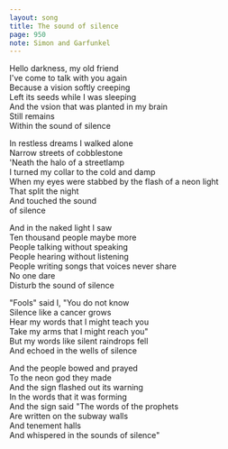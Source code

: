 ```yaml
---
layout: song
title: The sound of silence
page: 950
note: Simon and Garfunkel
---
```


Hello darkness, my old friend  
I've come to talk with you again  
Because a vision softly creeping   
Left its seeds while I was sleeping  
And the vsion that was planted in my brain  
Still remains  
Within the sound of silence  

In restless dreams I walked alone  
Narrow streets of cobblestone  
'Neath the halo of a streetlamp  
I turned my collar to the cold and damp  
When my eyes were stabbed by the flash of a neon light  
That split the night  
And touched the sound  
of silence  

And in the naked light I saw  
Ten thousand people maybe more  
People talking without speaking  
People hearing without listening  
People writing songs that voices never share  
No one dare  
Disturb the sound of silence  

"Fools" said I, "You do not know  
Silence like a cancer grows  
Hear my words that I might teach you  
Take my arms that I might reach you"  
But my words like silent raindrops fell  
And echoed in the wells of silence  

And the people bowed and prayed  
To the neon god they made  
And the sign flashed out its warning  
In the words that it was forming  
And the sign said "The words of the prophets  
Are written on the subway walls  
And tenement halls  
And whispered in the sounds of silence"  
